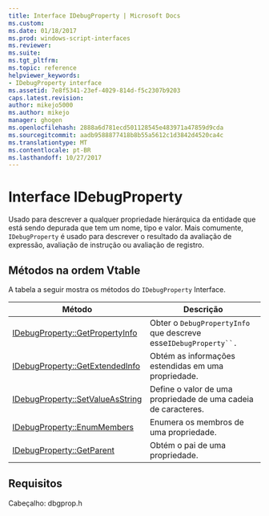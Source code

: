 ```yaml
---
title: Interface IDebugProperty | Microsoft Docs
ms.custom: 
ms.date: 01/18/2017
ms.prod: windows-script-interfaces
ms.reviewer: 
ms.suite: 
ms.tgt_pltfrm: 
ms.topic: reference
helpviewer_keywords:
- IDebugProperty interface
ms.assetid: 7e8f5341-23ef-4029-814d-f5c2307b9203
caps.latest.revision: 
author: mikejo5000
ms.author: mikejo
manager: ghogen
ms.openlocfilehash: 2888a6d781ecd501128545e483971a47859d9cda
ms.sourcegitcommit: aadb9588877418b8b55a5612c1d3842d4520ca4c
ms.translationtype: MT
ms.contentlocale: pt-BR
ms.lasthandoff: 10/27/2017
---
```

# <a name="idebugproperty-interface"></a>Interface IDebugProperty
Usado para descrever a qualquer propriedade hierárquica da entidade que está sendo depurada que tem um nome, tipo e valor. Mais comumente, `IDebugProperty` é usado para descrever o resultado da avaliação de expressão, avaliação de instrução ou avaliação de registro.  
  
## <a name="methods-in-vtable-order"></a>Métodos na ordem Vtable  
 A tabela a seguir mostra os métodos do `IDebugProperty` Interface.  
  
|Método|Descrição|  
|------------|-----------------|  
|[IDebugProperty::GetPropertyInfo](../../winscript/reference/idebugproperty-getpropertyinfo.md)|Obter o `DebugPropertyInfo` que descreve esse`IDebugProperty``.`|  
|[IDebugProperty::GetExtendedInfo](../../winscript/reference/idebugproperty-getextendedinfo.md)|Obtém as informações estendidas em uma propriedade.|  
|[IDebugProperty::SetValueAsString](../../winscript/reference/idebugproperty-setvalueasstring.md)|Define o valor de uma propriedade de uma cadeia de caracteres.|  
|[IDebugProperty::EnumMembers](../../winscript/reference/idebugproperty-enummembers.md)|Enumera os membros de uma propriedade.|  
|[IDebugProperty::GetParent](../../winscript/reference/idebugproperty-getparent.md)|Obtém o pai de uma propriedade.|  
  
## <a name="requirements"></a>Requisitos  
 Cabeçalho: dbgprop.h